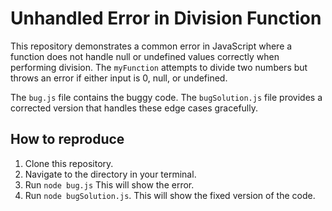 # Unhandled Error in Division Function

This repository demonstrates a common error in JavaScript where a function does not handle null or undefined values correctly when performing division.  The `myFunction` attempts to divide two numbers but throws an error if either input is 0, null, or undefined. 

The `bug.js` file contains the buggy code. The `bugSolution.js` file provides a corrected version that handles these edge cases gracefully.

## How to reproduce

1. Clone this repository.
2. Navigate to the directory in your terminal.
3. Run `node bug.js`  This will show the error.
4. Run `node bugSolution.js`. This will show the fixed version of the code.
